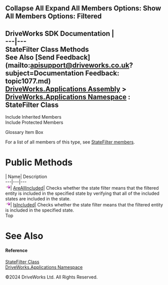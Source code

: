        

 Collapse All Expand All  Members Options: Show All  Members Options: Filtered   
---  
DriveWorks SDK Documentation  |   
---|---  
StateFilter Class Methods   
See Also [Send Feedback](mailto:apisupport@driveworks.co.uk?subject=Documentation Feedback: topic1077.md)  
[DriveWorks.Applications Assembly](topic13.md) > [DriveWorks.Applications Namespace](topic16.md) : StateFilter Class  
---  
  
Include Inherited Members    
Include Protected Members    


Glossary Item Box

For a list of all members of this type, see [StateFilter members](topic1078.md).

# Public Methods

| Name| Description  
---|---|---  
![Public Method](dotnetimages/publicMethod.gif)| [AreAllIncluded](topic1086.md)| Checks whether the state filter means that the filtered entity is included in the specified state by verifying that all of the included states are included in the state.   
![Public Method](dotnetimages/publicMethod.gif)| [IsIncluded](topic1087.md)| Checks whether the state filter means that the filtered entity is included in the specified state.   
Top

# See Also

#### Reference

[StateFilter Class](topic1077.md)   
[DriveWorks.Applications Namespace](topic16.md)

©2024 DriveWorks Ltd. All Rights Reserved.
